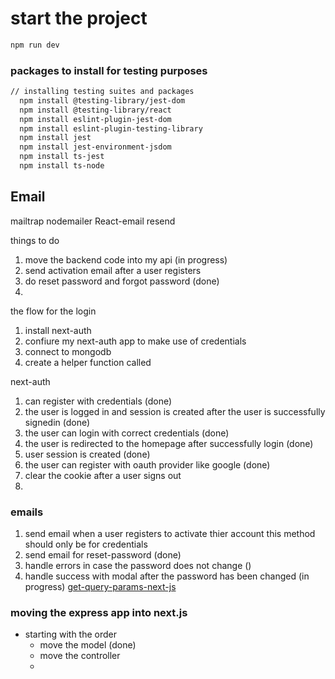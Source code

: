 # start the project

```bash
npm run dev
```

### packages to install for testing purposes
```bash
// installing testing suites and packages
  npm install @testing-library/jest-dom
  npm install @testing-library/react
  npm install eslint-plugin-jest-dom
  npm install eslint-plugin-testing-library
  npm install jest
  npm install jest-environment-jsdom
  npm install ts-jest
  npm install ts-node
```

## Email
mailtrap
nodemailer
React-email
resend

things to do
1. move the backend code into my api (in progress)
2. send activation email after a user registers
3. do reset password and forgot password (done)
4. 

the flow for the login
1. install next-auth 
2. confiure my next-auth app to make use of credentials
3. connect to mongodb
4. create a helper function called 

next-auth
1. can register with credentials (done)
2. the user is logged in and session is created after the user is successfully signedin (done)
3. the user can login with correct credentials (done)
4. the user is redirected to the homepage after successfully login (done)
4. user session is created (done)
5. the user can register with oauth provider like google (done)
6. clear the cookie after a user signs out
7. 

### emails
1. send email when a user registers to activate thier account this method should only be for credentials
2. send email for reset-password (done)
3. handle errors in case the password does not change ()
4. handle success with modal after the password has been changed (in progress)
[get-query-params-next-js](https://www.slingacademy.com/article/next-js-api-routes-how-to-get-parameters-query-string/)

### moving the express app into next.js
- starting with the order
  - move the model (done)
  - move the controller
  - 
